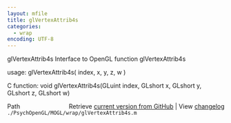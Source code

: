 ```yaml
---
layout: mfile
title: glVertexAttrib4s
categories:
  - wrap
encoding: UTF-8
---
```


glVertexAttrib4s  Interface to OpenGL function glVertexAttrib4s

usage:  glVertexAttrib4s( index, x, y, z, w )

C function:  void glVertexAttrib4s(GLuint index, GLshort x, GLshort y, GLshort z, GLshort w)


<div class="code_header" style="text-align:right;">
  <span style="float:left;">Path&nbsp;&nbsp;</span> <span class="counter">Retrieve <a href=
  "https://raw.github.com/Psychtoolbox-3/Psychtoolbox-3/beta/./PsychOpenGL/MOGL/wrap/glVertexAttrib4s.m">current version from GitHub</a> | View <a href=
  "https://github.com/Psychtoolbox-3/Psychtoolbox-3/commits/beta/./PsychOpenGL/MOGL/wrap/glVertexAttrib4s.m">changelog</a></span>
</div>
<div class="code">
  <code>./PsychOpenGL/MOGL/wrap/glVertexAttrib4s.m</code>
</div>
